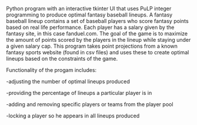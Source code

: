Python program with an interactive tkinter UI that uses PuLP integer programming to produce optimal fantasy baseball lineups.
A fantasy baseball lineup contains a set of baseball players who score fantasy points based on real life performance.
Each player has a salary given by the fantasy site, in this case fanduel.com.
The goal of the game is to maximize the amount of points scored by the players in the lineup while staying under a given salary cap.
This program takes point projections from a known fantasy sports website (found in csv files) and uses these to create optimal lineups based on the constraints of the game.

Functionality of the progam includes:

  -adjusting the number of optimal lineups produced
  
  -providing the percentage of lineups a particular player is in
  
  -adding and removing specific players or teams from the player pool
  
  -locking a player so he appears in all lineups produced
